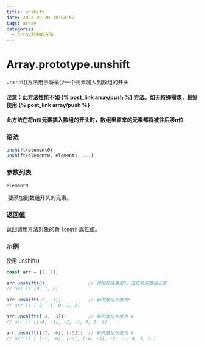 ```yaml
---
title: unshift
date: 2022-09-20 18:54:52
tags: array
categories:
  - Array对象的方法
---
```


# Array.prototype.unshift

unshift()方法用于将最少一个元素加入到数组的开头

#### 注意：此方法性能不如 {% post_link array/push %} 方法。如无特殊需求，最好使用 {% post_link array/push %}

#### 此方法在将n位元素插入数组的开头时，数组里原来的元素都将被往后移n位

### 语法

``` js
unshift(element0)
unshift(element0, element1, ...)
```

### 参数列表

`elementN`

​	要添加到数组开头的元素。

### 返回值

返回调用方法对象的新 [`length`](https://developer.mozilla.org/zh-CN/docs/Web/JavaScript/Reference/Global_Objects/Array/length) 属性值。

### 示例

使用 unshift()

```js
const arr = [1, 2];

arr.unshift(0);               // 调用的结果是3，这是新的数组长度
// arr is [0, 1, 2]

arr.unshift(-2, -1);          // 新的数组长度为5
// arr is [-2, -1, 0, 1, 2]

arr.unshift([-4, -3]);        // 新的数组长度为 6
// arr is [[-4, -3], -2, -1, 0, 1, 2]

arr.unshift([-7, -6], [-5]);  // 新的数组长度为 8
// arr is [ [-7, -6], [-5], [-4, -3], -2, -1, 0, 1, 2 ]
```
